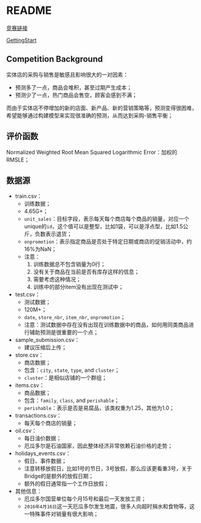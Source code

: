 # README

[竞赛链接](https://www.kaggle.com/c/favorita-grocery-sales-forecasting/rules)

[GettingStart](https://www.kaggle.com/ceshine/lgbm-starter)

## Competition Background

实体店的采购与销售是敏感且影响很大的一对因素：
- 预测多了一点，商品会堆积，甚至过期产生成本；
- 预测少了一点，热门商品会售空，顾客会感到不满；

而由于实体店不停增加的新的店面、新产品、新的营销策略等，预测变得很困难，希望能够通过构建模型来实现很准确的预测，从而达到采购-销售平衡；

## 评价函数

Normalized Weighted Root Mean Squared Logarithmic Error：加权的RMSLE；

## 数据源

- train.csv：
  - 训练数据；
  - 4.65G+；
  - `unit_sales`：目标字段，表示每天每个商店每个商品的销量，对应一个unique的`id`，这个值可以是整型，比如1袋，可以是浮点型，比如1.5公斤，负数表示退货；
  - `onpromotion`：表示指定商品是否处于特定日期或商店的促销活动中，约16%为NaN；
  - 注意：
    1. 训练数据总不包含销量为0行；
    2. 没有关于商品在当前是否有库存这样的信息；
    3. 需要考虑这种情况；
    4. 训练中的部分item没有出现在测试中；
- test.csv：
  - 测试数据；
  - 120M+；
  - `date`, `store_nbr`, `item_nbr`, `onpromotion`；
  - 注意：测试数据中存在没有出现在训练数据中的商品，如何用同类商品进行辅助预测是很重要的一个点；
- sample_submission.csv：
  - 建议压缩后上传；
- store.csv：
  - 商店数据；
  - 包含：`city`, `state`, `type`, and `cluster`；
  - `cluster`：是相似店铺的一个群组；
- items.csv：
  - 商品数据；
  - 包含：`family`, `class`, and `perishable`；
  - `perishable`：表示是否是易腐品，该类权重为1.25，其他为1.0；
- transactions.csv：
  - 每天每个商店的销量；
- oil.csv：
  - 每日油价数据；
  - 厄瓜多尔是石油国家，因此整体经济非常依赖石油价格的走势；
- holidays_events.csv：
  - 假日、事件数据；
  - 注意转移放假日，比如1号的节日，3号放假，那么应该更看重3号，关于Bridge的是额外的放假日期；
  - 额外的假日通常指一个工作日放假；
- 其他信息：
  - 厄瓜多尔国营单位每个月15号和最后一天发放工资；
  - `2016年4月16日`这一天厄瓜多尔发生地震，很多人向超时捐水和食物等，这一特殊事件对销量有很大影响；
